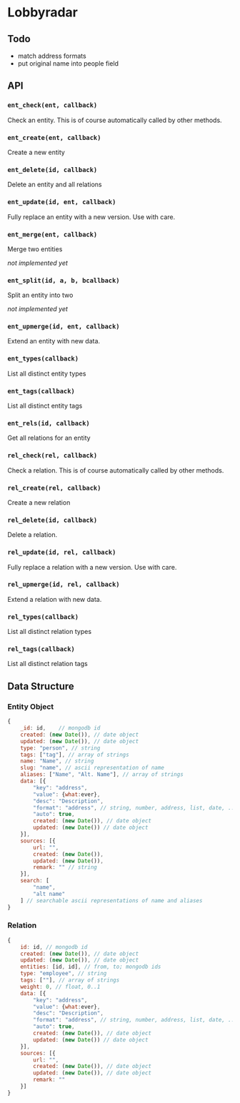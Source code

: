# Lobbyradar

## Todo

* match address formats
* put original name into people field

## API

### `ent_check(ent, callback)`

Check an entity. This is of course automatically called by other methods.

### `ent_create(ent, callback)`

Create a new entity

### `ent_delete(id, callback)`

Delete an entity and all relations

### `ent_update(id, ent, callback)`

Fully replace an entity with a new version. Use with care.

### `ent_merge(ent, callback)`

Merge two entities

_not implemented yet_

### `ent_split(id, a, b, bcallback)`

Split an entity into two

_not implemented yet_

### `ent_upmerge(id, ent, callback)`

Extend an entity with new data.

### `ent_types(callback)`

List all distinct entity types

### `ent_tags(callback)`

List all distinct entity tags

### `ent_rels(id, callback)`

Get all relations for an entity

### `rel_check(rel, callback)`

Check a relation. This is of course automatically called by other methods.

### `rel_create(rel, callback)`

Create a new relation

### `rel_delete(id, callback)`

Delete a relation.

### `rel_update(id, rel, callback)`

Fully replace a relation with a new version. Use with care.

### `rel_upmerge(id, rel, callback)`

Extend a relation with new data.

### `rel_types(callback)`

List all distinct relation types

### `rel_tags(callback)`

List all distinct relation tags

## Data Structure

### Entity Object

``` javascript
{
	_id: id,	// mongodb id
	created: (new Date()), // date object
	updated: (new Date()), // date object
	type: "person", // string
	tags: ["tag"], // array of strings
	name: "Name", // string
	slug: "name", // ascii representation of name
	aliases: ["Name", "Alt. Name"], // array of strings
	data: [{
		"key": "address",
		"value": {what:ever},
		"desc": "Description",
		"format": "address", // string, number, address, list, date, ...
		"auto": true,
		created: (new Date()), // date object
		updated: (new Date()) // date object
	}],	
	sources: [{
		url: "",
		created: (new Date()),
		updated: (new Date()),
		remark: "" // string
	}],
	search: [
		"name",
		"alt name"
	] // searchable ascii representations of name and aliases
}
``` 

### Relation

``` javascript
{
	id: id, // mongodb id
	created: (new Date()), // date object
	updated: (new Date()), // date object
	entities: [id, id], // from, to; mongodb ids
	type: "employee", // string
	tags: [""], // array of strings
	weight: 0, // float, 0..1
	data: [{
		"key": "address",
		"value": {what:ever},
		"desc": "Description",
		"format": "address", // string, number, address, list, date, ...
		"auto": true,
		created: (new Date()), // date object
		updated: (new Date()) // date object
	}],
	sources: [{ 
		url: "",
		created: (new Date()), // date object
		updated: (new Date()), // date object
		remark: ""
	}]
}
``` 

